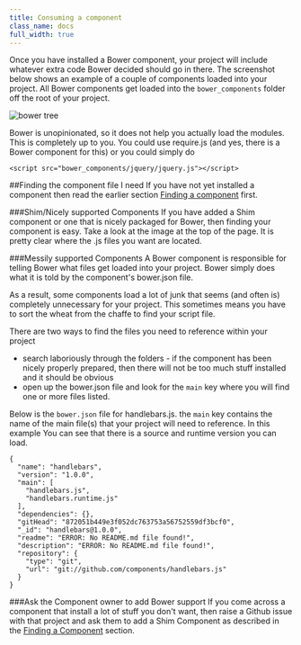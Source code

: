 ```yaml
---
title: Consuming a component
class_name: docs
full_width: true
---
```


Once you have installed a Bower component, your project will include whatever extra code Bower decided should go in there. The screenshot below shows an example of a couple of components loaded into your project. All Bower components get loaded into the `bower_components` folder off the root of your project.

![bower tree](/img/docs/bower-components-tree.png)

Bower is unopinionated, so it does not help you actually load the modules. This is completely up to you. You could use require.js (and yes, there is a Bower component for this) or you could simply do

	<script src="bower_components/jquery/jquery.js"></script>

##Finding the component file I need
If you have not yet installed a component then read the earlier section [Finding a component](../finding) first.

###Shim/Nicely supported Components
If you have added a Shim component or one that is nicely packaged for Bower, then finding your component is easy. Take a look at the image at the top of the page. It is pretty clear where the .js files you want are located.

###Messily supported Components
A Bower component is responsible for telling Bower what files get loaded into your project. Bower simply does what it is told by the component's bower.json file.

As a result, some components load a lot of junk that seems (and often is) completely unnecessary for your project. This sometimes means you have to sort the wheat from the chaffe to find your script file.

There are two ways to find the files you need to reference within your project

- search laboriously through the folders - if the component has been nicely properly prepared, then there will not be too much stuff installed and it should be obvious
- open up the bower.json file and look for the `main` key where you will find one or more files listed.

Below is the `bower.json` file for handlebars.js. the `main` key contains the name of the main file(s) that your project will need to reference. In this example You can see that there is a source and runtime version you can load.

	{
	  "name": "handlebars",
	  "version": "1.0.0",
	  "main": [
	    "handlebars.js",
	    "handlebars.runtime.js"
	  ],
	  "dependencies": {},
	  "gitHead": "872051b449e3f052dc763753a56752559df3bcf0",
	  "_id": "handlebars@1.0.0",
	  "readme": "ERROR: No README.md file found!",
	  "description": "ERROR: No README.md file found!",
	  "repository": {
	    "type": "git",
	    "url": "git://github.com/components/handlebars.js"
	  }
	}

###Ask the Component owner to add Bower support
If you come across a component that install a lot of stuff you don't want, then raise a Github issue with that project and ask them to add a Shim Component as described in the [Finding a Component](../finding)  section.












